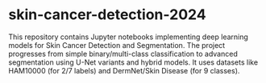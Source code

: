 # skin-cancer-detection-2024
This repository contains Jupyter notebooks implementing deep learning models for Skin Cancer Detection and Segmentation. The project progresses from simple binary/multi-class classification to advanced segmentation using U-Net variants and hybrid models. It uses datasets like HAM10000 (for 2/7 labels) and DermNet/Skin Disease (for 9 classes).
